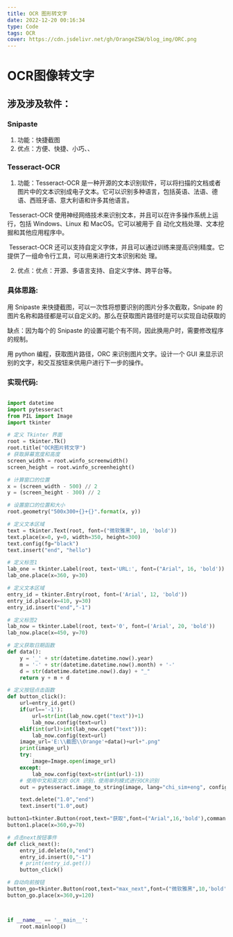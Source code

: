 ```yaml
---
title: OCR 图形转文字
date: 2022-12-20 00:16:34
type: Code
tags: OCR
cover: https://cdn.jsdelivr.net/gh/OrangeZSW/blog_img/ORC.png
---
```


# OCR图像转文字

## 涉及涉及软件：

### Snipaste

1. 功能：快捷截图 
2. 优点：方便、快捷、小巧、、

### Tesseract-OCR

1. 功能：Tesseract-OCR 是一种开源的文本识别软件，可以将扫描的文档或者图片中的文本识别成电子文本。它可以识别多种语言，包括英语、法语、德语、西班牙语、意大利语和许多其他语言。

​		Tesseract-OCR 使用神经网络技术来识别文本，并且可以在许多操作系统上运行，包括 Windows、Linux 和 MacOS。它可以被用于		自	动化文档处理、文本挖掘和其他应用程序中。

​		Tesseract-OCR 还可以支持自定义字体，并且可以通过训练来提高识别精度。它提供了一组命令行工具，可以用来进行文本识别和处		理。

2. 优点：优点：开源、多语言支持、自定义字体、跨平台等。

### 具体思路:

用 Snipaste 来快捷截图，可以一次性将想要识别的图片分多次截取，Snipate 的图片名称和路径都是可以自定义的。那么在获取图片路径时是可以实现自动获取的

缺点：因为每个的 Snipaste 的设置可能个有不同，因此换用户时，需要修改程序的规制。

用 python 编程，获取图片路径，ORC 来识别图片文字。设计一个 GUI 来显示识别的文字，和交互按钮来供用户进行下一步的操作。

### 实现代码:

```python

import datetime
import pytesseract
from PIL import Image
import tkinter

# 定义 Tkinter 界面
root = tkinter.Tk()
root.title("OCR图片转文字")
# 获取屏幕宽度和高度
screen_width = root.winfo_screenwidth()
screen_height = root.winfo_screenheight()

# 计算窗口的位置
x = (screen_width - 500) // 2
y = (screen_height - 300) // 2

# 设置窗口的位置和大小
root.geometry("500x300+{}+{}".format(x, y))

# 定义文本区域
text = tkinter.Text(root, font=("微软雅黑", 10, 'bold'))
text.place(x=0, y=0, width=350, height=300)
text.config(fg="black")
text.insert("end", "hello")

# 定义标签1
lab_one = tkinter.Label(root, text='URL:', font=("Arial", 16, 'bold'))
lab_one.place(x=360, y=30)

# 定义文本区域
entry_id = tkinter.Entry(root, font=('Arial', 12, 'bold'))
entry_id.place(x=410, y=30)
entry_id.insert("end","-1")

# 定义标签2
lab_now = tkinter.Label(root, text='0', font=('Arial', 20, 'bold'))
lab_now.place(x=450, y=70)

# 定义获取日期函数
def data():
    y = '_' + str(datetime.datetime.now().year)
    m = '-' + str(datetime.datetime.now().month) + '-'
    d = str(datetime.datetime.now().day) + "_"
    return y + m + d

# 定义按钮点击函数
def button_click():
    url=entry_id.get()
    if(url=='-1'):
        url=str(int(lab_now.cget("text"))+1)
        lab_now.config(text=url)
    elif(int(url)>int(lab_now.cget("text"))):
        lab_now.config(text=url)
    image_url='E:\\截图\\Orange'+data()+url+".png"
    print(image_url)
    try:
        image=Image.open(image_url)
    except:
        lab_now.config(text=str(int(url)-1))
    # 使用中文和英文的 OCR 识别，使用单列模式进行OCR识别
    out = pytesseract.image_to_string(image, lang="chi_sim+eng", config="--psm 6")

    text.delete("1.0","end")
    text.insert("1.0",out)

button1=tkinter.Button(root,text="获取",font=("Arial",16,'bold'),command=button_click)
button1.place(x=360,y=70)

# 点击next按钮事件
def click_next():
    entry_id.delete(0,"end")
    entry_id.insert(0,"-1")
    # print(entry_id.get())
    button_click()

# 自动向前按钮
button_go=tkinter.Button(root,text="max_next",font=("微软雅黑",10,'bold'),command=click_next)
button_go.place(x=360,y=120)



if __name__ == '__main__':
    root.mainloop()

```

